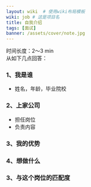 ```yaml
---
layout: wiki  # 使用wiki布局模板
wiki: job # 这是项目名
title: 自我介绍
tags: [面试]
banner: /assets/cover/note.jpg
---
```


时间长度：2～3 min  
从如下几点回答：

### 1、我是谁
- 姓名，年龄，毕业院校

### 2、上家公司
- 担任岗位
- 负责内容

### 3、我的优势

### 4、想做什么

### 3、与这个岗位的匹配度

